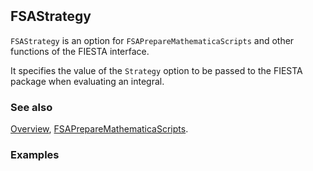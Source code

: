 ```mathematica
 
```

## FSAStrategy

`FSAStrategy` is an option for `FSAPrepareMathematicaScripts` and other functions of the FIESTA interface.

It specifies the value of the `Strategy` option to be passed to the FIESTA package when evaluating an integral.

### See also

[Overview](Extra/FeynHelpers.md), [FSAPrepareMathematicaScripts](FSAPrepareMathematicaScripts.md).

### Examples